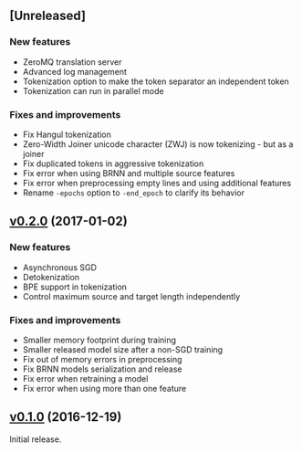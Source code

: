 ## [Unreleased]

### New features

* ZeroMQ translation server
* Advanced log management
* Tokenization option to make the token separator an independent token
* Tokenization can run in parallel mode

### Fixes and improvements

* Fix Hangul tokenization
* Zero-Width Joiner unicode character (ZWJ) is now tokenizing - but as a joiner
* Fix duplicated tokens in aggressive tokenization
* Fix error when using BRNN and multiple source features
* Fix error when preprocessing empty lines and using additional features
* Rename `-epochs` option to `-end_epoch` to clarify its behavior

## [v0.2.0](https://github.com/OpenNMT/OpenNMT/releases/tag/v0.2.0) (2017-01-02)

### New features

* Asynchronous SGD
* Detokenization
* BPE support in tokenization
* Control maximum source and target length independently

### Fixes and improvements

* Smaller memory footprint during training
* Smaller released model size after a non-SGD training
* Fix out of memory errors in preprocessing
* Fix BRNN models serialization and release
* Fix error when retraining a model
* Fix error when using more than one feature

## [v0.1.0](https://github.com/OpenNMT/OpenNMT/releases/tag/v0.1.0) (2016-12-19)

Initial release.
